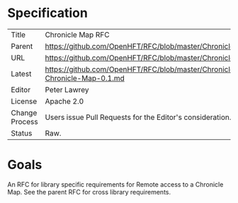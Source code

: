 # Specification

|         |                                                                         |
|:------- | ----------------------------------------------------------------------- |
| Title   | Chronicle Map RFC                                                       |
| Parent  | https://github.com/OpenHFT/RFC/blob/master/Chronicle/Remote             |
| URL     | https://github.com/OpenHFT/RFC/blob/master/Chronicle/Map/Remote         |
| Latest  | https://github.com/OpenHFT/RFC/blob/master/Chronicle/Map/Remote/Remote-Chronicle-Map-0.1.md |
| Editor  | Peter Lawrey                                                            |
| License | Apache 2.0                                                              |
| Change Process | Users issue Pull Requests for the Editor's consideration.        |
| Status  | Raw.                                                                    |

# Goals
An RFC for library specific requirements for Remote access to a Chronicle Map. See the parent RFC for cross library requirements.